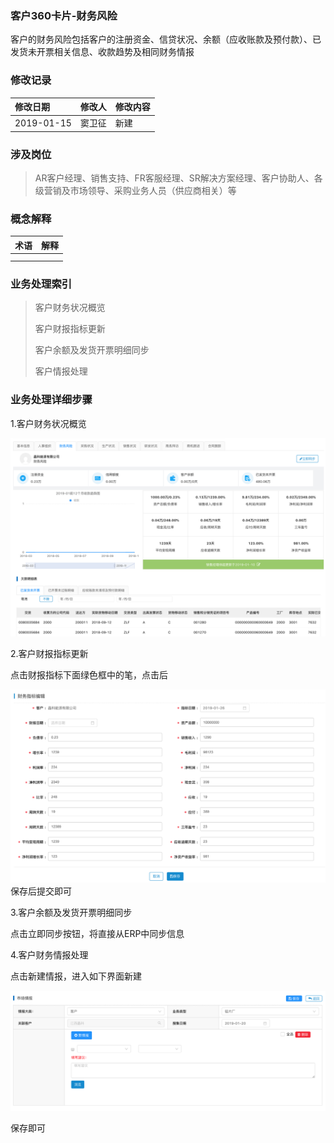 ### 客户360卡片-财务风险

客户的财务风险包括客户的注册资金、信贷状况、余额（应收账款及预付款）、已发货未开票相关信息、收款趋势及相同财务情报

### 修改记录

| 修改日期 | 修改人 | 修改内容 |
| :--- | :--- | :--- |
| 2019-01-15 | 窦卫征 | 新建 |

### 涉及岗位

> AR客户经理、销售支持、FR客服经理、SR解决方案经理、客户协助人、各级营销及市场领导、采购业务人员（供应商相关）等

### 概念解释

| 术语 | 解释 |
| :--- | :--- |
|  |  |
|  |  |

### 业务处理索引

> 客户财务状况概览
>
> 客户财报指标更新
>
> 客户余额及发货开票明细同步
>
> 客户情报处理

### 业务处理详细步骤

1.客户财务状况概览

![](/assets/khcwqbzkgl2003.png)

2.客户财报指标更新

点击财报指标下面绿色框中的笔，点击后

![](/assets/caibaozbjm2008.png)保存后提交即可

3.客户余额及发货开票明细同步

点击立即同步按钮，将直接从ERP中同步信息

4.客户财务情报处理

点击新建情报，进入如下界面新建

![](/assets/xjcwqb2033.png)

保存即可

